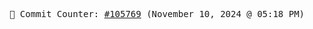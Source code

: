 <p align="center">
    <samp>
        📮 Commit Counter: <a href="https://github.com/Javascript-void0/Javascript-void0/commits/main">#105769</a> (November 10, 2024 @ 05:18 PM)
    </samp>
</p>